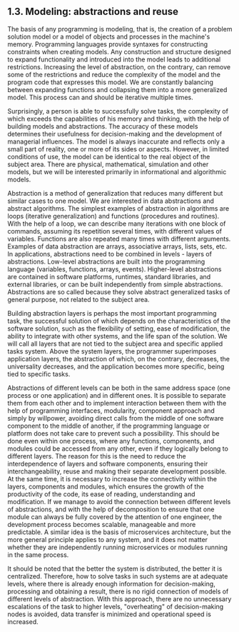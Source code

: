 ## 1.3. Modeling: abstractions and reuse

The basis of any programming is modeling, that is, the creation of a problem solution model or a model of objects and processes in the machine's memory. Programming languages provide syntaxes for constructing constraints when creating models. Any construction and structure designed to expand functionality and introduced into the model leads to additional restrictions. Increasing the level of abstraction, on the contrary, can remove some of the restrictions and reduce the complexity of the model and the program code that expresses this model. We are constantly balancing between expanding functions and collapsing them into a more generalized model. This process can and should be iterative multiple times.

Surprisingly, a person is able to successfully solve tasks, the complexity of which exceeds the capabilities of his memory and thinking, with the help of building models and abstractions. The accuracy of these models determines their usefulness for decision-making and the development of managerial influences. The model is always inaccurate and reflects only a small part of reality, one or more of its sides or aspects. However, in limited conditions of use, the model can be identical to the real object of the subject area. There are physical, mathematical, simulation and other models, but we will be interested primarily in informational and algorithmic models.

Abstraction is a method of generalization that reduces many different but similar cases to one model. We are interested in data abstractions and abstract algorithms. The simplest examples of abstraction in algorithms are loops (iterative generalization) and functions (procedures and routines). With the help of a loop, we can describe many iterations with one block of commands, assuming its repetition several times, with different values of variables. Functions are also repeated many times with different arguments. Examples of data abstraction are arrays, associative arrays, lists, sets, etc. In applications, abstractions need to be combined in levels - layers of abstractions. Low-level abstractions are built into the programming language (variables, functions, arrays, events). Higher-level abstractions are contained in software platforms, runtimes, standard libraries, and external libraries, or can be built independently from simple abstractions. Abstractions are so called because they solve abstract generalized tasks of general purpose, not related to the subject area.

Building abstraction layers is perhaps the most important programming task, the successful solution of which depends on the characteristics of the software solution, such as the flexibility of setting, ease of modification, the ability to integrate with other systems, and the life span of the solution. We will call all layers that are not tied to the subject area and specific applied tasks system. Above the system layers, the programmer superimposes application layers, the abstraction of which, on the contrary, decreases, the universality decreases, and the application becomes more specific, being tied to specific tasks.

Abstractions of different levels can be both in the same address space (one process or one application) and in different ones. It is possible to separate them from each other and to implement interaction between them with the help of programming interfaces, modularity, component approach and simply by willpower, avoiding direct calls from the middle of one software component to the middle of another, if the programming language or platform does not take care to prevent such a possibility. This should be done even within one process, where any functions, components, and modules could be accessed from any other, even if they logically belong to different layers. The reason for this is the need to reduce the interdependence of layers and software components, ensuring their interchangeability, reuse and making their separate development possible. At the same time, it is necessary to increase the connectivity within the layers, components and modules, which ensures the growth of the productivity of the code, its ease of reading, understanding and modification. If we manage to avoid the connection between different levels of abstractions, and with the help of decomposition to ensure that one module can always be fully covered by the attention of one engineer, the development process becomes scalable, manageable and more predictable. A similar idea is the basis of microservices architecture, but the more general principle applies to any system, and it does not matter whether they are independently running microservices or modules running in the same process.

It should be noted that the better the system is distributed, the better it is centralized. Therefore, how to solve tasks in such systems are at adequate levels, where there is already enough information for decision-making, processing and obtaining a result, there is no rigid connection of models of different levels of abstraction. With this approach, there are no unnecessary escalations of the task to higher levels, "overheating" of decision-making nodes is avoided, data transfer is minimized and operational speed is increased.

